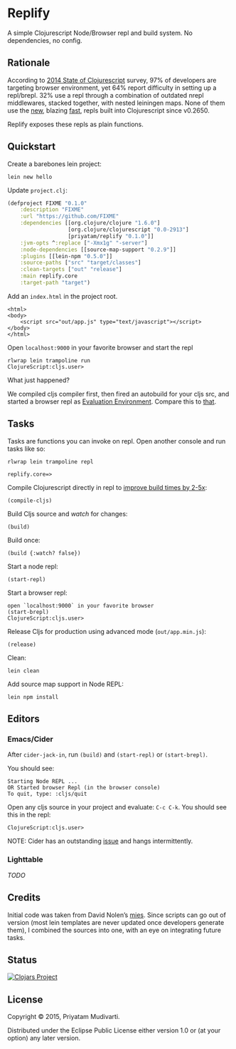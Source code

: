 Replify
=======

A simple Clojurescript Node/Browser repl and build system. No dependencies, no config.

## Rationale

According to [2014 State of Clojurescript](https://cognitect.wufoo.com/reports/state-of-clojurescript-2014-results/)
survey, 97% of developers are targeting browser environment, yet 64% report difficulty in setting up a repl/brepl.
32% use a repl through a combination of outdated nrepl middlewares, stacked together, with nested leiningen maps.
None of them use the [new](http://swannodette.github.io/2014/12/29/nodejs-of-my-dreams/), blazing [fast](http://swannodette.github.io/2015/01/02/the-essence-of-clojurescript-redux/), repls built into Clojurescript since v0.2650.

Replify exposes these repls as plain functions.

## Quickstart

Create a barebones lein project:

	lein new hello

Update `project.clj`:

```clojure
(defproject FIXME "0.1.0"
	:description "FIXME"
	:url "https://github.com/FIXME"
	:dependencies [[org.clojure/clojure "1.6.0"]
	               [org.clojure/clojurescript "0.0-2913"]
	               [priyatam/replify "0.1.0"]]
	:jvm-opts ^:replace ["-Xmx1g" "-server"]
	:node-dependencies [[source-map-support "0.2.9"]]
  	:plugins [[lein-npm "0.5.0"]]
	:source-paths ["src" "target/classes"]
	:clean-targets ["out" "release"]
	:main replify.core
	:target-path "target")
```

Add an `index.html` in the project root.

	<html>
    <body>
        <script src="out/app.js" type="text/javascript"></script>
    </body>
	</html>

Open `localhost:9000` in your favorite browser and start the repl

	rlwrap lein trampoline run
	ClojureScript:cljs.user>
	
What just happened?

We compiled cljs compiler first, then fired an autobuild for your cljs src, and started a browser repl as [Evaluation Environment](https://github.com/clojure/clojurescript/wiki/The-REPL-and-Evaluation-Environments#browser-as-evaluation-environment). Compare this to [that](https://github.com/plexus/chestnut/blob/master/src/leiningen/new/chestnut/project.clj).

## Tasks

Tasks are functions you can invoke on repl. Open another console and run tasks like so:

	rlwrap lein trampoline repl

	replify.core=>

Compile Clojurescript directly in repl to [improve build times by 2-5x](http://swannodette.github.io/2014/12/29/nodejs-of-my-dreams/):

	(compile-cljs)

Build Cljs source and _watch_ for changes:

	(build)

Build once:

	(build {:watch? false})

Start a node repl:

	(start-repl)

Start a browser repl:

	open `localhost:9000` in your favorite browser
	(start-brepl)
	ClojureScript:cljs.user>

Release Cljs for production using advanced mode (`out/app.min.js`):

	(release)

Clean:

	lein clean

Add source map support in Node REPL:

	lein npm install

## Editors

### Emacs/Cider

After `cider-jack-in`, run `(build)` and `(start-repl)` or `(start-brepl)`.

You should see:

	Starting Node REPL ...
	OR Started browser Repl (in the browser console)
	To quit, type: :cljs/quit

Open any cljs source in your project and evaluate: `C-c C-k`. You should see this in the repl:

	ClojureScript:cljs.user>

NOTE: Cider has an outstanding [issue](https://github.com/clojure-emacs/cider/issues/939) and hangs intermittently.

### Lighttable

_TODO_

## Credits

Initial code was taken from David Nolen’s [mies](https://github.com/swannodette/mies/tree/master/src/leiningen/new/mies).
Since scripts can go out of version (most lein templates are never updated once developers generate them), I combined the
sources into one, with an eye on integrating future tasks.

## Status

[![Clojars Project](http://clojars.org/priyatam/replify/latest-version.svg)](http://clojars.org/priyatam/replify)

## License

Copyright © 2015, Priyatam Mudivarti.

Distributed under the Eclipse Public License either version 1.0 or (at your option) any later version.
